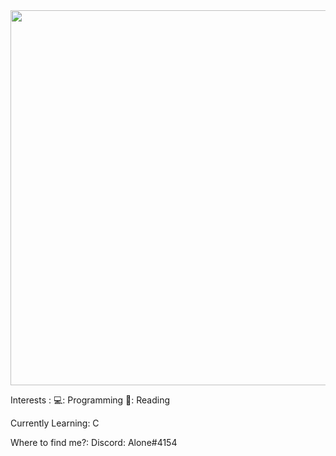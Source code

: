 

<img src="https://media.giphy.com/media/MTdNrKa1i1iy3lrJWH/giphy.gif" width="1000" height="600" />

Interests :
💻: Programming
📘: Reading

Currently Learning: C

Where to find me?:
Discord: Alone#4154
